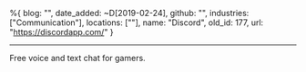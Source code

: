 %{
  blog: "",
  date_added: ~D[2019-02-24],
  github: "",
  industries: ["Communication"],
  locations: [""],
  name: "Discord",
  old_id: 177,
  url: "https://discordapp.com/"
}

---

Free voice and text chat for gamers.
